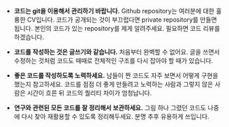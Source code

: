 - **코드는 git을 이용해서 관리하기 바랍니다.** Github repository는 여러분에 대한 훌륭한 CV입니다. 코드가 공개되는 것이 부끄럽다면 private repository를 만들면 됩니다. 본인의 코드가 있는 repository를 제게 알려주세요. 필요하면 코드 리뷰를 하겠습니다.

- **코드를 작성하는 것은 글쓰기와 같습니다.** 처음부터 완벽할 수 없어요. 글을 쓰면서 수정하는 것처럼 코드도 때때로 전체적인 구조를 다시 잡아야 할 때가 있습니다.

- **좋은 코드를 작성하도록 노력하세요.** 남들이 짠 코드도 자주 보면서 어떻게 구현을 했는지 참고하세요. 코드를 점점 더 좋게 만들려고 노력하는 사람과 그렇지 않은 사람은 시간이 흐른 뒤 코드의 퀄리티 차이가 엄청납니다.

- **연구와 관련된 모든 코드를 잘 정리해서 보관하세요.** 그림 하나 그렸던 코드도 나중에 다시 찾아 재활용할 수 있도록 정리해두세요. 분명 추후 유용하게 쓰입니다.